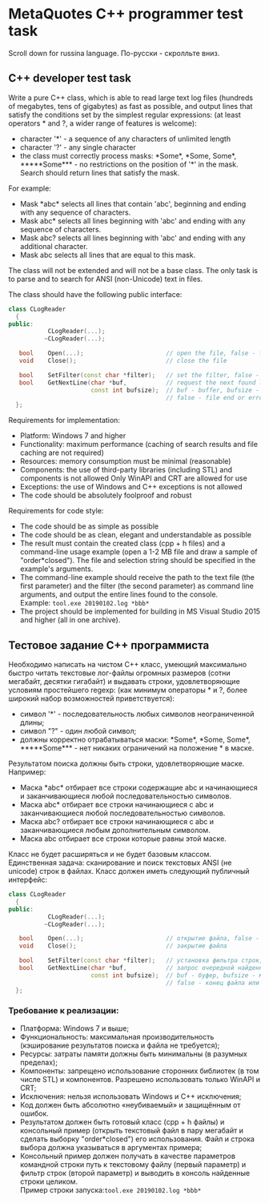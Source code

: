 ﻿# MetaQuotes C++ programmer test task
Scroll down for russina language.
По-русски - скролльте вниз.
## C++ developer test task
Write a pure C++ class, which is able to read large text log files (hundreds of megabytes, tens of gigabytes) as fast as possible, and output lines that satisfy the conditions set by the simplest regular expressions: (at least operators * and ?, a wider range of features is welcome):

* character '*' - a sequence of any characters of unlimited length
* character '?' - any single character
* the class must correctly process masks: \*Some\*, \*Some, Some\*, \*\*\*\*\*Some\*\*\* - no restrictions on the position of '*' in the mask.
Search should return lines that satisfy the mask.

For example:

* Mask \*abc\* selects all lines that contain 'abc', beginning and ending with any sequence of characters.
* Mask abc\* selects all lines beginning with 'abc' and ending with any sequence of characters.
* Mask abc? selects all lines beginning with 'abc' and ending with any additional character.
* Mask abc selects all lines that are equal to this mask.

The class will not be extended and will not be a base class. The only task is to parse and to search for ANSI (non-Unicode) text in files.

The class should have the following public interface:
``` C++
class CLogReader
  {
public:
           CLogReader(...);
          ~CLogReader(...);

   bool    Open(...);                       // open the file, false - false
   void    Close();                         // close the file

   bool    SetFilter(const char *filter);   // set the filter, false - false
   bool    GetNextLine(char *buf,           // request the next found line
                       const int bufsize);  // buf - buffer, bufsize - max length
                                            // false - file end or error
  };
```

Requirements for implementation:
* Platform: Windows 7 and higher
* Functionality: maximum performance (caching of search results and file caching are not required)
* Resources: memory consumption must be minimal (reasonable)
* Components: the use of third-party libraries (including STL) and components is not allowed Only WinAPI and CRT are allowed for use
* Exceptions: the use of Windows and C++ exceptions is not allowed
* The code should be absolutely foolproof and robust

Requirements for code style:
* The code should be as simple as possible
* The code should be as clean, elegant and understandable as possible
* The result must contain the created class (cpp + h files) and a command-line usage example (open a 1-2 MB file and draw a sample of "order*closed"). The file and selection string should be specified in the example's arguments.
* The command-line example should receive the path to the text file (the first parameter) and the filter (the second parameter) as command line arguments, and output the entire lines found to the console.  
Example: ```tool.exe 20190102.log *bbb*```
* The project should be implemented for building in MS Visual Studio 2015 and higher (all in one archive).


## Тестовое задание C++ программиста
Необходимо написать на чистом С++ класс, умеющий максимально быстро читать текстовые лог-файлы огромных размеров (сотни мегабайт, десятки гигабайт) и выдавать строки, удовлетворяющие условиям простейшего regexp: (как минимум операторы * и ?, более широкий набор возможностей приветствуется):
* cимвол '\*' - последовательность любых символов неограниченной длины;
* cимвол "?" - один любой символ;
* должны корректно отрабатываться маски: \*Some\*, \*Some, Some\*, \*\*\*\*\*Some\*\*\* - нет никаких ограничений на положение \* в маске.
  
Результатом поиска должны быть строки, удовлетворяющие маске.
Например:

* Маска \*abc\*  отбирает все строки содержащие abc и начинающиеся и заканчивающиеся любой последовательностью символов.
* Маска abc\*  отбирает все строки начинающиеся с abc и заканчивающиеся любой последовательностью символов.
* Маска abc?  отбирает все строки начинающиеся с abc и заканчивающиеся любым дополнительным символом.
* Маска abc   отбирает все строки которые равны этой маске.

Класс не будет расширяться и не будет базовым классом. Единственная задача: сканирование и поиск текстовых ANSI (не unicode) строк в файлах.
Класс должен иметь следующий публичный интерфейс:
``` C++
class CLogReader
  {
public:
           CLogReader(...);
          ~CLogReader(...);

   bool    Open(...);                       // открытие файла, false - ошибка
   void    Close();                         // закрытие файла

   bool    SetFilter(const char *filter);   // установка фильтра строк, false - ошибка
   bool    GetNextLine(char *buf,           // запрос очередной найденной строки,
                       const int bufsize);  // buf - буфер, bufsize - максимальная длина
                                            // false - конец файла или ошибка
  };
```
### Требование к реализации:
* Платформа: Windows 7 и выше;
* Функциональность: максимальная производительность (кэширование результатов поиска и файла не требуется);
* Ресурсы: затраты памяти должны быть минимальны (в разумных пределах);
* Компоненты: запрещено использование сторонних библиотек (в том числе STL) и компонентов. Разрешено использовать только WinAPI и CRT;
* Исключения: нельзя использовать Windows и С++ исключения;
* Код должен быть абсолютно «неубиваемый» и защищённым от ошибок.
* Результатом должен быть готовый класс (cpp + h файлы) и консольный пример (открыть текстовый файл в пару мегабайт и сделать выборку "order*closed") его использования. Файл и строка выбора должна указываться в аргументах примера;
* Консольный пример должен получать в качестве параметров командной строки путь к текстовому файлу (первый параметр) и фильтр строк (второй параметр) и выводить в консоль найденные строки целиком.  
Пример строки запуска:```tool.exe 20190102.log *bbb*```
